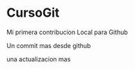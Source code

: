 # CursoGit

Mi primera contribucion Local para Github

Un commit mas desde github

una actualizacion mas
